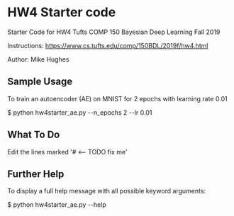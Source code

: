 # HW4 Starter code

Starter Code for HW4 Tufts COMP 150 Bayesian Deep Learning Fall 2019

Instructions: https://www.cs.tufts.edu/comp/150BDL/2019f/hw4.html

Author: Mike Hughes

Sample Usage
------------
To train an autoencoder (AE) on MNIST for 2 epochs with learning rate 0.01

$ python hw4starter_ae.py --n_epochs 2 --lr 0.01


What To Do
----------

Edit the lines marked '# <-- TODO fix me'


Further Help
------------
To display a full help message with all possible keyword arguments:

$ python hw4starter_ae.py --help
